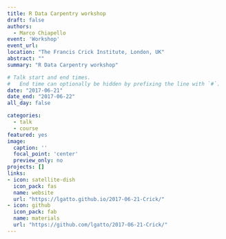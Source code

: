 ```yaml
---
title: R Data Carpentry workshop
draft: false
authors: 
  - Marco Chiapello
event: 'Workshop'
event_url: 
location: "The Francis Crick Institute, London, UK"
abstract: ""
summary: "R Data Carpentry workshop"

# Talk start and end times.
#   End time can optionally be hidden by prefixing the line with `#`.
date: "2017-06-21"
date_end: "2017-06-22"
all_day: false

categories:
  - talk
  - course
featured: yes
image:
  caption: ''
  focal_point: 'center'
  preview_only: no
projects: []
links:
- icon: satellite-dish
  icon_pack: fas
  name: website
  url: "https://lgatto.github.io/2017-06-21-Crick/"
- icon: github
  icon_pack: fab
  name: materials
  url: "https://github.com/lgatto/2017-06-21-Crick/"
---
```




